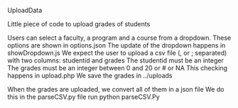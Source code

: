 UploadData

Little piece of code to upload grades of students

Users can select a faculty, a program and a course from a dropdown.
  These options are shown in options.json
  The update of the dropdown happens in showDropdown.js
We expect the user to upload a csv file (, or ; separated) with two columns:
  studentid and grades
  The studentid must be an integer
  The grades must be an integer between 0 and 20 or # or NA
  This checking happens in upload.php
We save the grades in ../uploads

When the grades are uploaded, we convert all of them in a json file
  We do this in the parseCSV.py file
  run python parseCSV.Py
  
